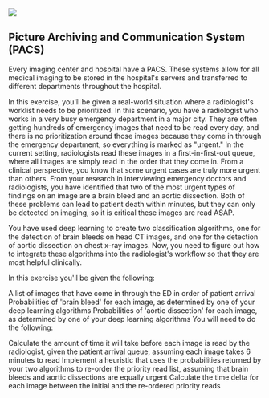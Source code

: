 <img src="https://video.udacity-data.com/topher/2020/April/5e9a409e_l1-clinicalworkflow-/l1-clinicalworkflow-.png" >


## Picture Archiving and Communication System (PACS)
Every imaging center and hospital have a PACS. These systems allow for all medical imaging to be stored in the hospital's servers and transferred to different departments throughout the hospital.


In this exercise, you'll be given a real-world situation where a radiologist's worklist needs to be prioritized. In this scenario, you have a radiologist who works in a very busy emergency department in a major city. They are often getting hundreds of emergency images that need to be read every day, and there is no prioritization around those images because they come in through the emergency department, so everything is marked as "urgent." In the current setting, radiologists read these images in a first-in-first-out queue, where all images are simply read in the order that they come in. From a clinical perspective, you know that some urgent cases are truly more urgent than others. From your research in interviewing emergency doctors and radiologists, you have identified that two of the most urgent types of findings on an image are a brain bleed and an aortic dissection. Both of these problems can lead to patient death within minutes, but they can only be detected on imaging, so it is critical these images are read ASAP.

You have used deep learning to create two classification algorithms, one for the detection of brain bleeds on head CT images, and one for the detection of aortic dissection on chest x-ray images. Now, you need to figure out how to integrate these algorithms into the radiologist's workflow so that they are most helpful clinically.

In this exercise you'll be given the following:

A list of images that have come in through the ED in order of patient arrival
Probabilities of 'brain bleed' for each image, as determined by one of your deep learning algorithms
Probabilities of 'aortic dissection' for each image, as determined by one of your deep learning algorithms
You will need to do the following:

Calculate the amount of time it will take before each image is read by the radiologist, given the patient arrival queue, assuming each image takes 6 minutes to read
Implement a heuristic that uses the probabilities returned by your two algorithms to re-order the priority read list, assuming that brain bleeds and aortic dissections are equally urgent
Calculate the time delta for each image between the initial and the re-ordered priority reads